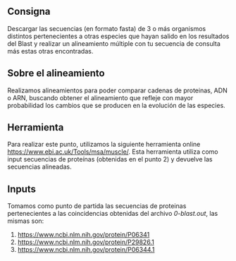 ## Consigna
Descargar las secuencias (en formato fasta) de 3 o más organismos distintos pertenecientes a otras especies que hayan salido en los resultados del Blast y realizar un alineamiento múltiple con tu secuencia de consulta más estas otras encontradas.

## Sobre el alineamiento
Realizamos alineamientos para poder comparar cadenas de proteinas, ADN o ARN, buscando obtener el alineamiento que refleje con mayor probabilidad los cambios que se producen en la evolución de las especies.

## Herramienta
Para realizar este punto, utilizamos la siguiente herramienta online https://www.ebi.ac.uk/Tools/msa/muscle/.
Esta herramienta utiliza como input secuencias de proteínas (obtenidas en el punto 2) y devuelve las secuencias alineadas.

## Inputs
Tomamos como punto de partida las secuencias de proteinas pertenecientes a las coincidencias obtenidas del archivo *0-blast.out*, las mismas son:
1. https://www.ncbi.nlm.nih.gov/protein/P06341
2. https://www.ncbi.nlm.nih.gov/protein/P29826.1
3. https://www.ncbi.nlm.nih.gov/protein/P06344.1
